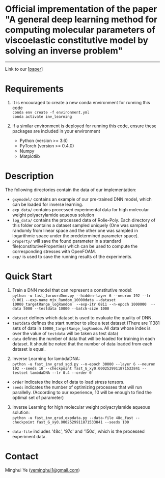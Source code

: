 # Official imprementation of the paper "A general deep learning method for computing molecular parameters of viscoelastic constitutive model by solving an inverse problem"
___


Link to our [[paper](https://papers.ssrn.com/sol3/papers.cfm?abstract_id=4329897)]


# Requirements
1. It is encouraged to create a new conda environment for running this code\
    `conda env create -f environment.yml`\
    `conda activate inv_learning`

2. If a similar environment is deployed for running this code, ensure these packages are included in your environment
   * Python (version >= 3.6)
   * PyTorch (version >= 0.4.0)
   * Numpy
   * Matplotlib


# Description
The following directories contain the data of our implementation:
* `gxymodel/` contains an example of our pre-trained DNN model, which can be loaded for inverse learning.
* `exp_data/` contains processed experimental data for high molecular weight polyacrylamide aqueous solution
* `log_data/` contains the processed data of Rolie-Poly. Each directory of this folder contains a dataset sampled uniquely (One was sampled randomly from linear space and the other one was sampled in logarithmic space under the predetermined parameter space). 
* `property/` will save the found parameter in a standard file(constitutiveProperties) which can be used to compute the corresponding stresses with OpenFOAM. 
* `exp/` is used to save the running results of the experiments.


# Quick Start
1. Train a DNN model that can represent a constitutive model:\
```python -u fast_forwordDnn.py --hidden-layer 6 --neuron 192 --lr 0.001 --exp-name mix_Random_10000data --dataset 10000_targetRange_logRandom  --exp-itr 0811 --n-epoch 1000000  --data 5000 --testdata 10000 --batch-size 1000```
* `dataset` defines which dataset is used to evaluate the quality of DNN.
* `testdata` defines the start number to slice a test dataset (There are 11381 sets of data in `10000_targetRange_logRandom`. All data whose index is over the value of `testdata` will be taken as test data) 
* `data` defines the number of data that will be loaded for training in each dataset. It should be noted that the number of data loaded from each dataset is equal.

2. Inverse Learning for lambdaDNA:\
```python -u fast_inv_grad_sgd.py --n-epoch 30000 --layer 6 --neuron 192 --seeds 10 --checkpoint fast_G_xy0.0002529911871533841 --testset lambdaDNA --lr 0.4 --order 0```
* `order` indicates the index of data to load stress tensors.
* `seeds` indicates the number of optimizing processes that will run parallelly. (According to our experience, 10 will be enough to find the optimal set of parameter)

3. Inverse Learning for high molecular weight polyacrylamide aqueous solution:\
`python -u fast_inv_grad_expdata.py --data-file 48c_fast --checkpoint fast_G_xy0.0002529911871533841 --seeds 100`
* `data-file` includes '48c', '97c' and '150c', which is the processed experiment data.

# Contact
Minghui Ye (yeminghui1@gmail.com)
